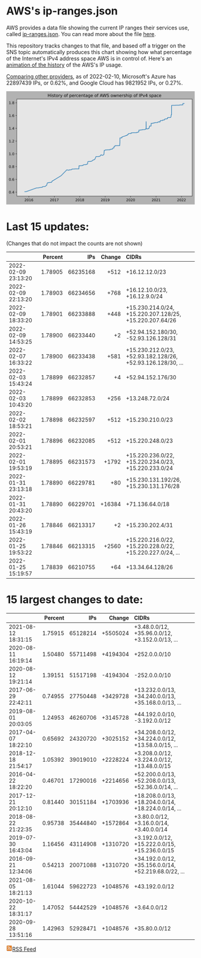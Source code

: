 # AWS's ip-ranges.json

AWS provides a data file showing the current IP ranges their
services use, called [ip-ranges.json](https://ip-ranges.amazonaws.com/ip-ranges.json).  You 
can read more about the file [here](https://docs.aws.amazon.com/general/latest/gr/aws-ip-ranges.html).

This repository tracks changes to that file, and based off a trigger on the SNS topic 
automatically produces this chart showing how what percentage of the Internet's IPv4 
address space AWS is in control of.  Here's an 
[animation of the history](https://youtu.be/Su25yl7eol8) of the AWS's IP usage.

[Comparing other providers](https://github.com/seligman/cloud_sizes), as of 2022-02-10, Microsoft's Azure has 22897439 IPs, or 0.62%, and Google Cloud has 9821952 IPs, or 0.27%.

![History of AWS](history_count.svg)

# Last 15 updates:

(Changes that do not impact the counts are not shown)

| | Percent | IPs | Change | CIDRs |
| :--- | ---: | ---: | ---: | :--- |
| 2022-02-09 23:13:20 | 1.78905 | 66235168 | +512 | +16.12.12.0/23 |
| 2022-02-09 22:13:20 | 1.78903 | 66234656 | +768 | +16.12.10.0/23, +16.12.9.0/24 |
| 2022-02-09 18:33:20 | 1.78901 | 66233888 | +448 | +15.230.214.0/24, +15.220.207.128/25, +15.220.207.64/26 |
| 2022-02-09 14:53:25 | 1.78900 | 66233440 | +2 | +52.94.152.180/30, -52.93.126.128/31 |
| 2022-02-07 16:33:22 | 1.78900 | 66233438 | +581 | +15.230.212.0/23, +52.93.182.128/26, +52.93.126.128/30, ... |
| 2022-02-03 15:43:24 | 1.78899 | 66232857 | +4 | +52.94.152.176/30 |
| 2022-02-03 10:43:20 | 1.78899 | 66232853 | +256 | +13.248.72.0/24 |
| 2022-02-02 18:53:21 | 1.78898 | 66232597 | +512 | +15.230.210.0/23 |
| 2022-02-01 20:53:21 | 1.78896 | 66232085 | +512 | +15.220.248.0/23 |
| 2022-02-01 19:53:19 | 1.78895 | 66231573 | +1792 | +15.220.236.0/22, +15.220.234.0/23, +15.220.233.0/24 |
| 2022-01-31 23:13:18 | 1.78890 | 66229781 | +80 | +15.230.131.192/26, +15.230.131.176/28 |
| 2022-01-31 20:43:20 | 1.78890 | 66229701 | +16384 | +71.136.64.0/18 |
| 2022-01-26 15:43:19 | 1.78846 | 66213317 | +2 | +15.230.202.4/31 |
| 2022-01-25 19:53:22 | 1.78846 | 66213315 | +2560 | +15.220.216.0/22, +15.220.228.0/22, +15.220.227.0/24, ... |
| 2022-01-25 15:19:57 | 1.78839 | 66210755 | +64 | +13.34.64.128/26 |


# 15 largest changes to date:

| | Percent | IPs | Change | CIDRs |
| :--- | ---: | ---: | ---: | :--- |
| 2021-08-12 18:31:15 | 1.75915 | 65128214 | +5505024 | +3.48.0.0/12, +35.96.0.0/12, +3.152.0.0/13, ... |
| 2020-08-11 16:19:14 | 1.50480 | 55711498 | +4194304 | +252.0.0.0/10 |
| 2020-08-12 19:21:14 | 1.39151 | 51517198 | -4194304 | -252.0.0.0/10 |
| 2017-06-29 22:42:11 | 0.74955 | 27750448 | +3429728 | +13.232.0.0/13, +34.240.0.0/13, +35.168.0.0/13, ... |
| 2019-08-01 20:03:05 | 1.24953 | 46260706 | +3145728 | +44.192.0.0/10, -3.192.0.0/12 |
| 2017-04-07 18:22:10 | 0.65692 | 24320720 | +3025152 | +34.208.0.0/12, +34.224.0.0/12, +13.58.0.0/15, ... |
| 2018-12-18 21:54:17 | 1.05392 | 39019010 | +2228224 | +3.208.0.0/12, +3.224.0.0/12, +13.48.0.0/15 |
| 2016-04-22 18:22:20 | 0.46701 | 17290016 | +2214656 | +52.200.0.0/13, +52.208.0.0/13, +52.36.0.0/14, ... |
| 2017-12-21 20:12:10 | 0.81440 | 30151184 | +1703936 | +18.208.0.0/13, +18.204.0.0/14, +18.224.0.0/14, ... |
| 2018-08-22 21:22:35 | 0.95738 | 35444840 | +1572864 | +3.80.0.0/12, +3.16.0.0/14, +3.40.0.0/14 |
| 2019-07-30 16:43:04 | 1.16456 | 43114908 | +1310720 | +3.192.0.0/12, +15.222.0.0/15, +15.236.0.0/15 |
| 2016-09-21 12:34:06 | 0.54213 | 20071088 | +1310720 | +34.192.0.0/12, +35.156.0.0/14, +52.219.68.0/22, ... |
| 2021-08-05 18:21:13 | 1.61044 | 59622723 | +1048576 | +43.192.0.0/12 |
| 2020-10-22 18:31:17 | 1.47052 | 54442529 | +1048576 | +3.64.0.0/12 |
| 2020-09-28 13:51:16 | 1.42963 | 52928471 | +1048576 | +35.80.0.0/12 |


[![RSS Icon](rss-icon.png)RSS Feed](https://raw.githubusercontent.com/seligman/aws-ip-ranges/master/rss.xml)
